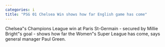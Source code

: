 ```yaml
---
categories: i
title: "PSG 01 Chelsea Win shows how far English game has come"
---
```

Chelsea"s Champions League win at Paris St-Germain - secured by Millie Bright"s goal - shows how far the Women"s Super League has come, says general manager Paul Green.